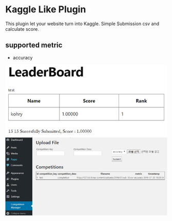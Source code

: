 # Kaggle Like Plugin
This plugin let your website turn into Kaggle.
Simple Submission csv and calculate score.

## supported metric
- accuracy

<img src="./ka1.JPG">
<img src="./ka2.JPG">